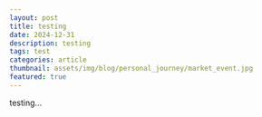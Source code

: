 ```yaml
---
layout: post
title: testing
date: 2024-12-31
description: testing 
tags: test
categories: article
thumbnail: assets/img/blog/personal_journey/market_event.jpg
featured: true
---
```


testing... 